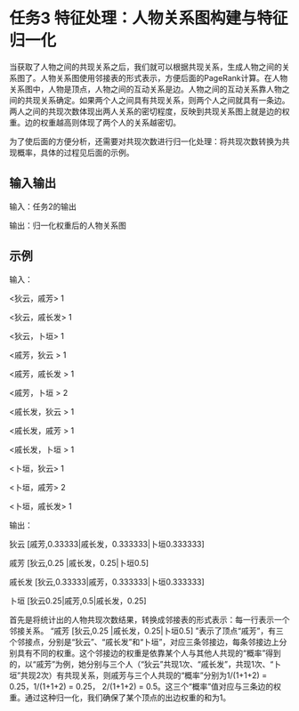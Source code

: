 # 任务3  特征处理：人物关系图构建与特征归一化

当获取了人物之间的共现关系之后，我们就可以根据共现关系，生成人物之间的关系图了。人物关系图使用邻接表的形式表示，方便后面的PageRank计算。在人物关系图中，人物是顶点，人物之间的互动关系是边。人物之间的互动关系靠人物之间的共现关系确定。如果两个人之间具有共现关系，则两个人之间就具有一条边。两人之间的共现次数体现出两人关系的密切程度，反映到共现关系图上就是边的权重。边的权重越高则体现了两个人的关系越密切。

为了使后面的方便分析，还需要对共现次数进行归一化处理：将共现次数转换为共现概率，具体的过程见后面的示例。

## 输入输出

输入：任务2的输出

输出：归一化权重后的人物关系图

## 示例

输入：
 
<狄云，戚芳> 1

<狄云，戚长发> 1

<狄云，卜垣> 1

<戚芳，狄云 > 1

<戚芳，戚长发 > 1

<戚芳，卜垣 > 2

<戚长发，狄云 > 1

<戚长发，戚芳 > 1

<戚长发，卜垣 > 1

<卜垣，狄云> 1

<卜垣，戚芳> 2

<卜垣，戚长发> 1

 
输出：

狄云 [戚芳,0.33333|戚长发，0.333333|卜垣0.333333]

戚芳 [狄云,0.25 |戚长发，0.25|卜垣0.5]

戚长发 [狄云,0.33333|戚芳，0.333333|卜垣0.333333]

卜垣 [狄云0.25|戚芳,0.5|戚长发，0.25]

首先是将统计出的人物共现次数结果，转换成邻接表的形式表示：每一行表示一个邻接关系。
“戚芳 [狄云,0.25 |戚长发，0.25|卜垣0.5] ”表示了顶点“戚芳”，有三个邻接点，分别是“狄云”、“戚长发”和“卜垣”，对应三条邻接边，每条邻接边上分别具有不同的权重。这个邻接边的权重是依靠某个人与其他人共现的“概率”得到的，以“戚芳”为例，她分别与三个人（“狄云”共现1次、“戚长发”，共现1次、“卜垣”共现2次）有共现关系，则戚芳与三个人共现的“概率”分别为1/(1+1+2) = 0.25，1/(1+1+2) = 0.25， 2/(1+1+2) = 0.5。这三个“概率”值对应与三条边的权重。通过这种归一化，我们确保了某个顶点的出边权重的和为1。

